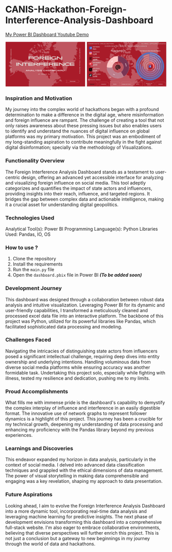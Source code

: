 # CANIS-Hackathon-Foreign-Interference-Analysis-Dashboard

[My Power BI Dashboard Youtube Demo](https://youtu.be/EJQ_PQ-CeHY)

<img src="Power BI/ScreenShots/Screenshot_1.png" alt="Power BI/ScreenShots/Screenshot_1.png" width="250"/>
<img src="Power BI/ScreenShots/Screenshot_2.png" alt="Power BI/ScreenShots/Screenshot_2.png" width="250"/>

### Inspiration and Motivation
My journey into the complex world of hackathons began with a profound determination to make a difference in the digital age, where misinformation and foreign influence are rampant. The challenge of creating a tool that not only raises awareness about these pressing issues but also enables users to identify and understand the nuances of digital influence on global platforms was my primary motivation. This project was an embodiment of my long-standing aspiration to contribute meaningfully in the fight against digital disinformation; specially via the methodology of Visualizations.

### Functionality Overview
The Foreign Interference Analysis Dashboard stands as a testament to user-centric design, offering an advanced yet accessible interface for analyzing and visualizing foreign influence on social media. This tool adeptly categorizes and quantifies the impact of state actors and influencers, providing insights into their reach, influence, and targeted regions. It bridges the gap between complex data and actionable intelligence, making it a crucial asset for understanding digital geopolitics.

### Technologies Used
Analytical Tool(s): Power BI
Programming Language(s): Python
Libraries Used: Pandas, IO, OS

### How to use ?
1. Clone the repository
2. Install the requirements
3. Run the `main.py` file
4. Open the `dashboard.pbix` file in Power BI **_(To be added soon)_**

### Development Journey
This dashboard was designed through a collaboration between robust data analysis and intuitive visualization. Leveraging Power BI for its dynamic and user-friendly capabilities, I transformed a meticulously cleaned and processed excel data file into an interactive platform. The backbone of this project was Python, utilized for its powerful libraries like Pandas, which facilitated sophisticated data processing and modeling.

### Challenges Faced
Navigating the intricacies of distinguishing state actors from influencers posed a significant intellectual challenge, requiring deep dives into entity ownership and underlying intentions. Handling voluminous data from diverse social media platforms while ensuring accuracy was another formidable task. Undertaking this project solo, especially while fighting with illness, tested my resilience and dedication, pushing me to my limits.

### Proud Accomplishments
What fills me with immense pride is the dashboard's capability to demystify the complex interplay of influence and interference in an easily digestible format. The innovative use of network graphs to represent follower dynamics is a highlight of this project. This journey has been a crucible for my technical growth, deepening my understanding of data processing and enhancing my proficiency with the Pandas library beyond my previous experiences. 

### Learnings and Discoveries
This endeavor expanded my horizon in data analysis, particularly in the context of social media. I delved into advanced data classification techniques and grappled with the ethical dimensions of data management. The power of visual storytelling in making data comprehensible and engaging was a key revelation, shaping my approach to data presentation.

### Future Aspirations
Looking ahead, I aim to evolve the Foreign Interference Analysis Dashboard into a more dynamic tool, incorporating real-time data analysis and leveraging machine learning for predictive insights. The next phase of development envisions transforming this dashboard into a comprehensive full-stack website. I'm also eager to embrace collaborative environments, believing that diverse perspectives will further enrich this project. This is not just a conclusion but a gateway to new beginnings in my journey through the world of data and hackathons.
